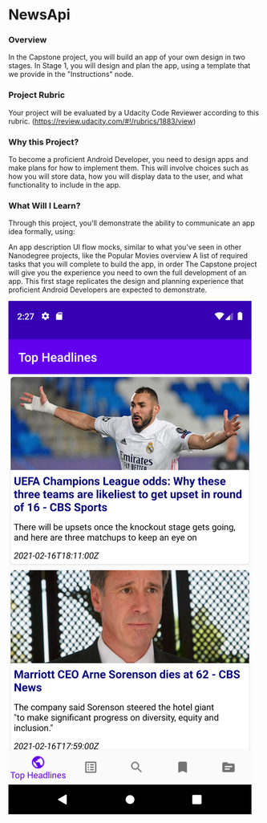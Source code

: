# NewsApi

### Overview

In the Capstone project, you will build an app of your own design in two stages. In Stage 1, you will design and plan the app, using a template that we provide in the "Instructions" node.

### Project Rubric

Your project will be evaluated by a Udacity Code Reviewer according to this rubric. (https://review.udacity.com/#!/rubrics/1883/view)

### Why this Project?
To become a proficient Android Developer, you need to design apps and make plans for how to implement them. This will involve choices such as how you will store data, how you will display data to the user, and what functionality to include in the app.

### What Will I Learn?
Through this project, you'll demonstrate the ability to communicate an app idea formally, using:

An app description
UI flow mocks, similar to what you've seen in other Nanodegree projects, like the Popular Movies overview
A list of required tasks that you will complete to build the app, in order
The Capstone project will give you the experience you need to own the full development of an app. This first stage replicates the design and planning experience that proficient Android Developers are expected to demonstrate.

![Alt Text](https://github.com/jfussinger/NewsApi/blob/master/Top%20Headlines.png)
